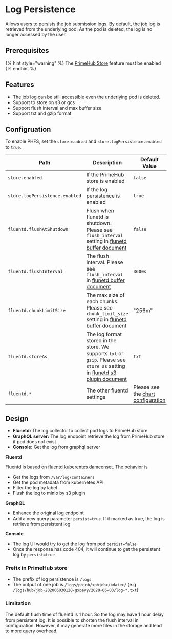 # Log Persistence

Allows users to persists the job submission logs. By default, the job log is retrieved from the underlying pod. As the pod is deleted, the log is no longer accessed by the user.

## Prerequisites

{% hint style="warning" %}
The [PrimeHub Store](primehub-store.md) feature must be enabled
{% endhint %}

## Features

* The job log can be still accessible even the underlying pod is deleted.
* Support to store on s3 or gcs
* Support flush interval and max buffer size
* Support txt and gzip format

## Configruation

To enable PHFS, set the `store.eanbled` and `store.logPersistence.enabled` to `true`.

| Path                           | Description                                                                                                                                                        | Default Value                                                                |
| ------------------------------ | ------------------------------------------------------------------------------------------------------------------------------------------------------------------ | ---------------------------------------------------------------------------- |
| `store.enabled`                | If the PrimeHub store is enabled                                                                                                                                   | `false`                                                                      |
| `store.logPersistence.enabled` | If the log persistence is enabled                                                                                                                                  | `true`                                                                       |
| `fluentd.flushAtShutdown`      | Flush when flunetd is shutdown. Please see `flush_interval` setting in [flunetd buffer document](https://docs.fluentd.org/configuration/buffer-section)            | `false`                                                                      |
| `fluentd.flushInterval`        | The flush interval. Please see `flush_interval` in [flunetd buffer document](https://docs.fluentd.org/configuration/buffer-section)                                | `3600s`                                                                      |
| `fluentd.chunkLimitSize`       | The max size of each chunks. Please see `chunk_limit_size` setting in [flunetd buffer document](https://docs.fluentd.org/configuration/buffer-section)             | "256m"                                                                       |
| `fluentd.storeAs`              | The log format stored in the store. We supports `txt` or `gzip`. Please see `store_as` setting in [flunetd s3 plugin document](https://docs.fluentd.org/output/s3) | `txt`                                                                        |
| `fluentd.*`                    | The other fluentd settings                                                                                                                                         | Please see the [chart configuration](../../reference/chart-configuration.md) |

## Design

* **Flunetd:** The log collector to collect pod logs to PrimeHub store
* **GraphQL server:** The log endpoint retrieve the log from PrimeHub store if pod does not exist
* **Console:** Get the log from graphql server

**Fluentd**

Fluentd is based on [fluentd kuberentes dameonset](https://github.com/fluent/fluentd-kubernetes-daemonset). The behavior is

* Get the logs from `/var/log/containers`
* Get the pod metadata from kubernetes API
* Filter the log by label
* Flush the log to minio by s3 plugin

**GraphQL**

* Enhance the original log endpoint
* Add a new query parameter `persist=true`. If it marked as true, the log is retrieve from persistent log

**Console**

* The log UI would try to get the log from pod `persist=false`
* Once the response has code 404, it will continue to get the persistent log by `persist=true`

### Prefix in PrimeHub store

* The prefix of log persistence is `/logs`
* The output of one job is `/logs/phjob/<phjob>/<date>/` (e.g `/logs/hub/job-202006030120-gxpavy/2020-06-03/log-*.txt`)

### Limitation

The default flush time of fluentd is 1 hour. So the log may have 1 hour delay from persistent log. It is possible to shorten the flush interval in configuration. However, it may generate more files in the storage and lead to more query overhead.
